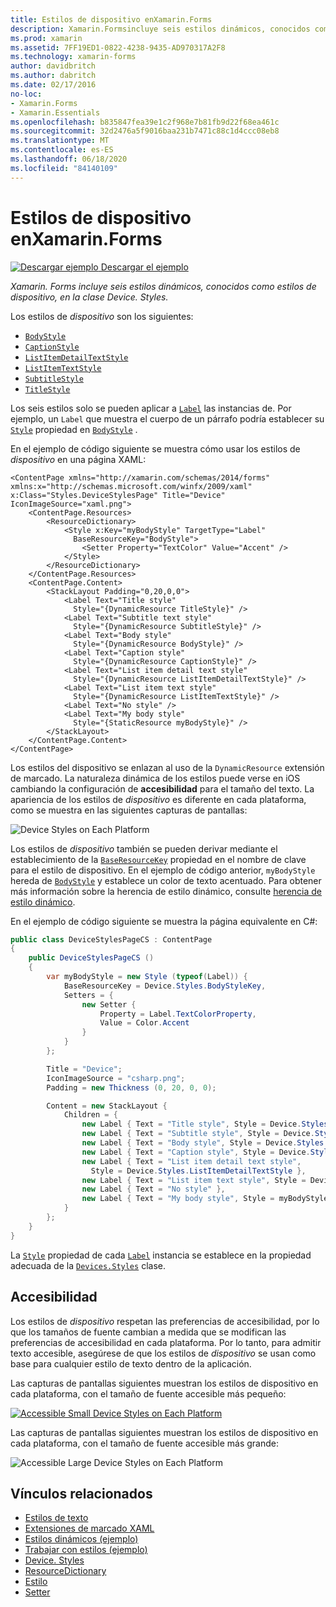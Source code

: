 ```yaml
---
title: Estilos de dispositivo enXamarin.Forms
description: Xamarin.Formsincluye seis estilos dinámicos, conocidos como estilos de dispositivo, en la clase Device. Styles. En este artículo se explica cómo consumir los estilos de dispositivo en una Xamarin.Forms aplicación.
ms.prod: xamarin
ms.assetid: 7FF19ED1-0822-4238-9435-AD970317A2F8
ms.technology: xamarin-forms
author: davidbritch
ms.author: dabritch
ms.date: 02/17/2016
no-loc:
- Xamarin.Forms
- Xamarin.Essentials
ms.openlocfilehash: b835847fea39e1c2f968e7b81fb9d22f68ea461c
ms.sourcegitcommit: 32d2476a5f9016baa231b7471c88c1d4ccc08eb8
ms.translationtype: MT
ms.contentlocale: es-ES
ms.lasthandoff: 06/18/2020
ms.locfileid: "84140109"
---
```

# <a name="device-styles-in-xamarinforms"></a>Estilos de dispositivo enXamarin.Forms

[![Descargar ejemplo](~/media/shared/download.png) Descargar el ejemplo](https://docs.microsoft.com/samples/xamarin/xamarin-forms-samples/userinterface-styles-dynamicstyles)

_Xamarin. Forms incluye seis estilos dinámicos, conocidos como estilos de dispositivo, en la clase Device. Styles._

Los estilos de *dispositivo* son los siguientes:

- [`BodyStyle`](xref:Xamarin.Forms.Device.Styles.BodyStyle)
- [`CaptionStyle`](xref:Xamarin.Forms.Device.Styles.CaptionStyle)
- [`ListItemDetailTextStyle`](xref:Xamarin.Forms.Device.Styles.ListItemDetailTextStyle)
- [`ListItemTextStyle`](xref:Xamarin.Forms.Device.Styles.ListItemTextStyle)
- [`SubtitleStyle`](xref:Xamarin.Forms.Device.Styles.SubtitleStyle)
- [`TitleStyle`](xref:Xamarin.Forms.Device.Styles.TitleStyle)

Los seis estilos solo se pueden aplicar a [`Label`](xref:Xamarin.Forms.Label) las instancias de. Por ejemplo, un `Label` que muestra el cuerpo de un párrafo podría establecer su [`Style`](xref:Xamarin.Forms.NavigableElement.Style) propiedad en [`BodyStyle`](xref:Xamarin.Forms.Device.Styles.BodyStyle) .

En el ejemplo de código siguiente se muestra cómo usar los estilos de *dispositivo* en una página XAML:

```xaml
<ContentPage xmlns="http://xamarin.com/schemas/2014/forms" xmlns:x="http://schemas.microsoft.com/winfx/2009/xaml" x:Class="Styles.DeviceStylesPage" Title="Device" IconImageSource="xaml.png">
    <ContentPage.Resources>
        <ResourceDictionary>
            <Style x:Key="myBodyStyle" TargetType="Label"
              BaseResourceKey="BodyStyle">
                <Setter Property="TextColor" Value="Accent" />
            </Style>
        </ResourceDictionary>
    </ContentPage.Resources>
    <ContentPage.Content>
        <StackLayout Padding="0,20,0,0">
            <Label Text="Title style"
              Style="{DynamicResource TitleStyle}" />
            <Label Text="Subtitle text style"
              Style="{DynamicResource SubtitleStyle}" />
            <Label Text="Body style"
              Style="{DynamicResource BodyStyle}" />
            <Label Text="Caption style"
              Style="{DynamicResource CaptionStyle}" />
            <Label Text="List item detail text style"
              Style="{DynamicResource ListItemDetailTextStyle}" />
            <Label Text="List item text style"
              Style="{DynamicResource ListItemTextStyle}" />
            <Label Text="No style" />
            <Label Text="My body style"
              Style="{StaticResource myBodyStyle}" />
        </StackLayout>
    </ContentPage.Content>
</ContentPage>
```

Los estilos del dispositivo se enlazan al uso de la `DynamicResource` extensión de marcado. La naturaleza dinámica de los estilos puede verse en iOS cambiando la configuración de **accesibilidad** para el tamaño del texto. La apariencia de los estilos de *dispositivo* es diferente en cada plataforma, como se muestra en las siguientes capturas de pantallas:

![](device-images/device-styles.png "Device Styles on Each Platform")

Los estilos de *dispositivo* también se pueden derivar mediante el establecimiento de la [`BaseResourceKey`](xref:Xamarin.Forms.Style.BaseResourceKey) propiedad en el nombre de clave para el estilo de dispositivo. En el ejemplo de código anterior, `myBodyStyle` hereda de [`BodyStyle`](xref:Xamarin.Forms.Device.Styles.BodyStyle) y establece un color de texto acentuado. Para obtener más información sobre la herencia de estilo dinámico, consulte [herencia de estilo dinámico](~/xamarin-forms/user-interface/styles/xaml/dynamic.md#dynamic-style-inheritance).

En el ejemplo de código siguiente se muestra la página equivalente en C#:

```csharp
public class DeviceStylesPageCS : ContentPage
{
    public DeviceStylesPageCS ()
    {
        var myBodyStyle = new Style (typeof(Label)) {
            BaseResourceKey = Device.Styles.BodyStyleKey,
            Setters = {
                new Setter {
                    Property = Label.TextColorProperty,
                    Value = Color.Accent
                }
            }
        };

        Title = "Device";
        IconImageSource = "csharp.png";
        Padding = new Thickness (0, 20, 0, 0);

        Content = new StackLayout {
            Children = {
                new Label { Text = "Title style", Style = Device.Styles.TitleStyle },
                new Label { Text = "Subtitle style", Style = Device.Styles.SubtitleStyle },
                new Label { Text = "Body style", Style = Device.Styles.BodyStyle },
                new Label { Text = "Caption style", Style = Device.Styles.CaptionStyle },
                new Label { Text = "List item detail text style",
                  Style = Device.Styles.ListItemDetailTextStyle },
                new Label { Text = "List item text style", Style = Device.Styles.ListItemTextStyle },
                new Label { Text = "No style" },
                new Label { Text = "My body style", Style = myBodyStyle }
            }
        };
    }
}
```

La [`Style`](xref:Xamarin.Forms.NavigableElement.Style) propiedad de cada [`Label`](xref:Xamarin.Forms.Label) instancia se establece en la propiedad adecuada de la [`Devices.Styles`](xref:Xamarin.Forms.Device.Styles) clase.

## <a name="accessibility"></a>Accesibilidad

Los estilos de *dispositivo* respetan las preferencias de accesibilidad, por lo que los tamaños de fuente cambian a medida que se modifican las preferencias de accesibilidad en cada plataforma. Por lo tanto, para admitir texto accesible, asegúrese de que los estilos de *dispositivo* se usan como base para cualquier estilo de texto dentro de la aplicación.

Las capturas de pantallas siguientes muestran los estilos de dispositivo en cada plataforma, con el tamaño de fuente accesible más pequeño:

[![](device-images/minimum-size.png "Accessible Small Device Styles on Each Platform")](device-images/minimum-size-large.png#lightbox "Accessible Small Device Styles on Each Platform")

Las capturas de pantallas siguientes muestran los estilos de dispositivo en cada plataforma, con el tamaño de fuente accesible más grande:

![](device-images/maximum-size.png "Accessible Large Device Styles on Each Platform")

## <a name="related-links"></a>Vínculos relacionados

- [Estilos de texto](~/xamarin-forms/user-interface/text/styles.md)
- [Extensiones de marcado XAML](~/xamarin-forms/xaml/xaml-basics/xaml-markup-extensions.md)
- [Estilos dinámicos (ejemplo)](https://docs.microsoft.com/samples/xamarin/xamarin-forms-samples/userinterface-styles-dynamicstyles)
- [Trabajar con estilos (ejemplo)](https://docs.microsoft.com/samples/xamarin/xamarin-forms-samples/workingwithstyles)
- [Device. Styles](xref:Xamarin.Forms.Device.Styles)
- [ResourceDictionary](xref:Xamarin.Forms.ResourceDictionary)
- [Estilo](xref:Xamarin.Forms.Style)
- [Setter](xref:Xamarin.Forms.Setter)
